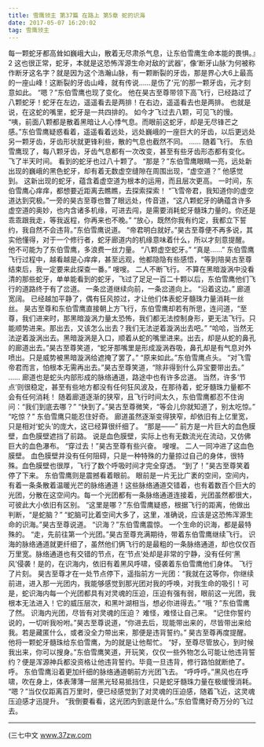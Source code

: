 ```yaml
---
title: 雪鹰领主 第37篇 在路上 第5章 蛇的识海
date: 2017-05-07 16:20:02
tag: 雪鹰领主
---
```


每一颗蛇牙都高耸如巍峨大山，散着无尽肃杀气息，让东伯雪鹰生命本能的畏惧。』2
这也很正常，蛇牙，本就是这恐怖浑源生命对敌的‘武器’，像‘断牙山脉’为何被称作断牙这名字？就是因为这个浩瀚山脉，有一颗断裂的牙齿，那是界心大6上最高的一座山峰！这断裂的牙齿山峰，就有传说……是伤了‘元’的那一颗牙齿，元才刻意如此。
“嗯？”东伯雪鹰也现了变化。
他在昊古至尊带领下高飞行，已经路过了八颗蛇牙！蛇牙在左边，遥遥看去是两排！在右边，遥遥看去也是两排。
也就是说，在这蛇的嘴里，蛇牙是一共四排的。
如今才飞过去八颗，可见飞的慢。
“咦，前面八颗都是散着黑暗让人心悸气息。而眼前这蛇牙，却是无尽锋芒之感。”东伯雪鹰疑惑看着，遥遥看着远处，远处巍峨的一座巨大的牙齿，以后更远处另一颗牙齿，牙齿形状就更锋利些，散的气息也截然不同。
……
随着飞行。
东伯雪鹰现了，每八颗牙齿，牙齿气息都有一次改变，甚至有些牙齿形态都有变化。
飞了半天时间。
看到的蛇牙也过八十颗了。
“那是？”东伯雪鹰眼睛一亮，远处新出现的巍峨的黑色蛇牙，却有着无数虚空缝隙在周围出现，“虚空道？”
他感觉到。
这新出现的蛇牙，蕴含着虚空道为根本的运用，而且层次更高。
一时间，东伯雪鹰心痒痒，都想要近距离去瞧瞧，去探索探索！
“飞雪帝君，我知道你的虚空道达到究极。”一旁的昊古至尊也瞥了眼远处，传音道，“这八颗蛇牙的确蕴含许多虚空道的奥妙，也内含诸多机缘，可进去闯，是需要消耗蛇牙髓珠力量的。你还是乖乖跟我走，等我返程，你再来也不晚。”
“放心，既然你我有约定，我都立下誓约，我自然不会违背。”东伯雪鹰说道。
“帝君明白就好。”昊古至尊便不再多说，其实他懂得，对于一个修行者，蛇牙廊道内的机缘意味着什么，所以才刻意提醒。
他不可能为了东伯雪鹰，多浪费一丝力量。
“八颗虚空蛇牙。”
“真是……”
东伯雪鹰飞行过程中，越看越是心痒痒，甚至远观，他都隐隐有些感悟，“等到陪昊古至尊结束后，我一定要来此探查一番。”
嗖嗖。
二人不断飞行。
不算在黑暗漩涡中没看清的那些蛇牙，单单能看到的蛇牙，飞过了足足一百二十颗以后，东伯雪鹰他们飞行的道路终于有了岔道。
一条岔道继续向前，一条岔道向上。
“沿着这边。”
廊道宽阔。
已经越加平静了，偶有狂风掠过，才让他们体表蛇牙髓珠力量消耗一丝丝。
昊古至尊和东伯雪鹰直接朝上方飞行，东伯雪鹰却若有所思，连问道，“至尊，我们进来时，那黑暗漩涡力量太恐怖，我们都无法控制身形，更无法飞行。只能顺势进来。那出去，又该怎么出去？我们无法逆着漩涡出去吧。”
“哈哈，当然无法逆着漩涡出去。黑暗漩涡是入口，顺着从蛇的嘴里进来。出去，却是从蛇的鼻孔的廊道出去。”昊古至尊笑道，“蛇牙那嘴里是形成漩涡吞吸，鼻孔却是有气息对外喷出。只是威势被黑暗漩涡给遮掩了罢了。”
“原来如此。”东伯雪鹰点头。
“对飞雪帝君而言，怕根本无需再出去。”昊古至尊笑道，“除非得到什么异宝要带出去。”
……
廊道也是蛇头内部形成的脉络通道，路途中也有许多岔道。
当然，许多‘节点’则很稳定，甚至有些地方都没有任何狂风波及，在那待着，蛇牙髓珠力量都不会有任何消耗！
随着廊道逐渐的狭窄，且飞行时间太久，东伯雪鹰都忍不住询问：“我们到底去哪？”
“快到了。”昊古至尊微笑，“等会儿你就知道了，别太吃惊。”
“吃惊？”
东伯雪鹰只能忍住好奇。
廊道虽然逐渐变得狭窄，却依旧有上亿里宽，只是相对‘蛇头’的庞大，这已经算很纤细了。
“那是——”
前方是一片巨大的血色膜壁，血色膜壁遮挡了前路。
说是血色膜壁，实际上也有无数流光在流动，又仿佛巨大的血色瀑布。
“穿过去！”昊古至尊有些兴奋。
嗖嗖。
二人一同冲进了这血色膜壁。
血色膜壁并没有任何阻碍，只是一种特殊的力量掠过自己的身体，很特殊。血色膜壁也很厚，飞行了数个呼吸时间才完全穿透。
“到了！”昊古至尊笑着停了下来。
东伯雪鹰则是震撼看着眼前。
眼前是一片无比广袤的空间，空间内，有着一条条散着温暖光芒的脉络通道！这些脉络通道交错着，也有着数百个巨大的光团，分散在这空间内。每一个光团都有一条脉络通道连接着，光团虽然都很大，可彼此大小依旧有区别。
“这里是哪？”东伯雪鹰疑惑，根据飞行的距离，他做出判断，“是蛇脑？”
“蛇脑可比着空间大多了，这里，准确说，应该是这恐怖浑源生命的识海。”昊古至尊说道。
“识海？”东伯雪鹰震惊。
一个生命的识海，都是最特殊的。
“走，先前往第一个光团。”昊古至尊充满期待，带着东伯雪鹰继续飞行。
识海的脉络通道就更纤细了，虽然他们俩飞行的是最粗的一条脉络通道，却也仅仅百万里宽。脉络通道也有交错的节点，在‘节点’处却是非常的宁静，没有任何‘黑风’侵袭！是的，在识海内，依旧有着黑风呼啸，侵袭着东伯雪鹰他们身体。
飞行了片刻。
昊古至尊才在一处节点停下，遥指前方一光团：“我就在这等你，你继续前进，进入那一光团内，我能够感觉到那光团对我的呼唤，对我生命的吸引！可是，蛇识海内每一个光团都具有对灵魂的压迫，压迫有强有弱，眼前这一光团，我根本无法进入！它的威压层次，和黑叶湖相当，想必你进得去。”
“哦？”东伯雪鹰了然。
识海内光团，尽皆有对灵魂的压迫？
难怪，难怪让自己来。
“记住你誓约说的，一切听我吩咐。”昊古至尊说道，“你进去后，现能带出来的，尽皆带出来给我。若是藏匿什么，或者没全力带出来，那便是违背誓约。”
昊古至尊再度提醒。
他将一颗蛇牙髓珠给东伯雪鹰，为的就是让他帮忙。
“好，至尊尽管放心，到时候我出来，你可以搜身。”东伯雪鹰笑道，开玩笑，仅仅一些外物怎么可能让他违背誓约？便是浑源神兵都没资格让他违背誓约。毕竟一旦违背，修行路怕就断绝了。
呼。
东伯雪鹰沿着更加纤细的脉络通道朝前方光团飞去。
“呼呼呼。”黑风也在呼啸，吹在身上，体表薄薄一层黑光轻易抵挡住，只是蛇牙髓珠力量在极缓慢消耗。
“嗯？”当仅仅距离百万里时，便已经感觉到了对灵魂的压迫感，随着飞近，这灵魂压迫感才迅提升。
“我倒要看看，这光团内到底是什么。”东伯雪鹰好奇万分的飞过去。
******
(三七中文 www.37zw.com